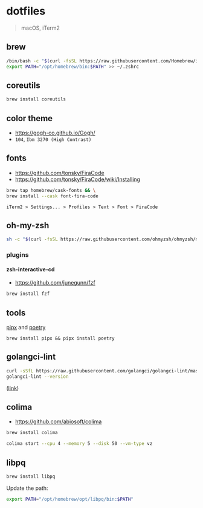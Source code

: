 # dotfiles

> macOS, iTerm2

## brew

```sh
/bin/bash -c "$(curl -fsSL https://raw.githubusercontent.com/Homebrew/install/HEAD/install.sh)" && \
export PATH="/opt/homebrew/bin:$PATH" >> ~/.zshrc
```

## coreutils

```sh
brew install coreutils
```

## color theme

- https://gogh-co.github.io/Gogh/
- `104`, `Ibm 3270 (High Contrast)`

## fonts

- https://github.com/tonsky/FiraCode
- https://github.com/tonsky/FiraCode/wiki/Installing

```sh
brew tap homebrew/cask-fonts && \
brew install --cask font-fira-code
```

```
iTerm2 > Settings... > Profiles > Text > Font > FiraCode
```
## oh-my-zsh

```sh
sh -c "$(curl -fsSL https://raw.githubusercontent.com/ohmyzsh/ohmyzsh/master/tools/install.sh)"
```

### plugins
#### zsh-interactive-cd

- https://github.com/junegunn/fzf

```sh
brew install fzf
```

## tools

[pipx](https://pipx.pypa.io/stable/) and [poetry](https://python-poetry.org/docs/)

```shell
brew install pipx && pipx install poetry
```

## golangci-lint

```sh
curl -sSfL https://raw.githubusercontent.com/golangci/golangci-lint/master/install.sh | sh -s -- -b $(go env GOPATH)/bin v1.62.2
golangci-lint --version
```

([link](https://golangci-lint.run/welcome/install/#binaries))

## colima

- https://github.com/abiosoft/colima

```sh
brew install colima
```

```sh
colima start --cpu 4 --memory 5 --disk 50 --vm-type vz
```

## libpq

```sh
brew install libpq
```

Update the path:

```sh
export PATH="/opt/homebrew/opt/libpq/bin:$PATH"
```
